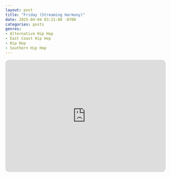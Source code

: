 ```yaml
---
layout: post
title: "Friday (Streaming Harmony)"
date: 2025-04-04 03:21:00 -0700
categories: posts
genres:
- Alternative Hip Hop
- East Coast Hip Hop
- Hip Hop
- Southern Hip Hop 
---
```

<iframe style="border-radius:12px" src="https://open.spotify.com/embed/playlist/665oqpOTqVO8TKhQKng0Si?utm_source=generator" width="100%" height="352" frameBorder="0" allowfullscreen="" allow="autoplay; clipboard-write; encrypted-media; fullscreen; picture-in-picture" loading="lazy"></iframe>